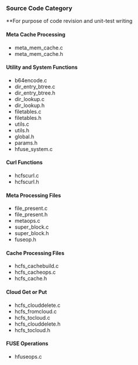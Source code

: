 ### **Source Code Category**

**For purpose of code revision and unit-test writing

#### **Meta Cache Processing**

* meta_mem_cache.c
* meta_mem_cache.h

#### **Utility and System Functions**

* b64encode.c
* dir_entry_btree.c
* dir_entry_btree.h
* dir_lookup.c
* dir_lookup.h
* filetables.c
* filetables.h
* utils.c
* utils.h
* global.h
* params.h
* hfuse_system.c

#### **Curl Functions**

* hcfscurl.c
* hcfscurl.h

#### **Meta Processing Files**

* file_present.c
* file_present.h
* metaops.c
* super_block.c
* super_block.h
* fuseop.h

#### **Cache Processing Files**

* hcfs_cachebuild.c
* hcfs_cacheops.c
* hcfs_cache.h

#### **Cloud Get or Put**

* hcfs_clouddelete.c
* hcfs_fromcloud.c
* hcfs_tocloud.c
* hcfs_clouddelete.h
* hcfs_tocloud.h

#### **FUSE Operations**

* hfuseops.c

